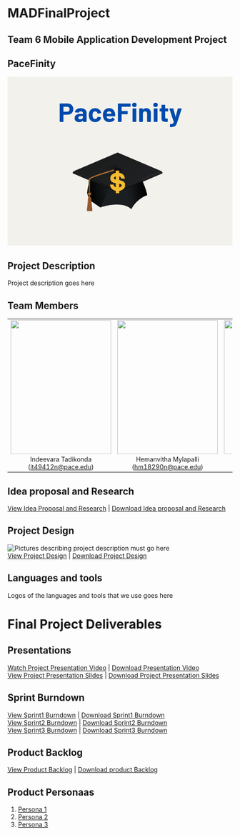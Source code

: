 # MADFinalProject
## Team 6 Mobile Application Development Project
## PaceFinity
  ![Application logo goes here in the following parentheses](https://github.com/indeevarat/MADFinalProject/blob/indeevara/Pictures/Logo.png)
## Project Description
Project description goes here
## Team Members
<table align="center" role="table">
  <tbody>
<tr>
    <td align="center" valign="center">
<img src="https://github.com/htmw/Languru/blob/main/documentation/Images/Indeevara.jpeg" height="300" width="225"><br>Indeevara Tadikonda<br>(<a href="mailto:it49412n@pace.edu">it49412n@pace.edu</a>)</td>
    <td align="center" valign="center">
<img src="" height="300" width="225"><br>Hemanvitha Mylapalli<br>(<a href="mailto:hm18290n@pace.edu">hm18290n@pace.edu</a>)</td>
    <td align="center" valign="center">
<img src="" height="300" width="225"><br>Aidan Farrell<br>(<a href="mailto:af71644n@pace.edu">af71644n@pace.edu</a>)</td>
  </tr>
    </tbody>
</table>

## Idea proposal and Research
[View Idea Proposal and Research](https://github.com/indeevarat/MADFinalProject/blob/main/Idea%20Proposal.pdf) | [Download Idea proposal and Research](https://github.com/indeevarat/MADFinalProject/blob/main/Idea%20Proposal.docx)
## Project Design
![Pictures describing project description must go here]()<br>
[View Project Design](https://github.com/indeevarat/MADFinalProject/blob/main/Design.docx) | [Download Project Design]()
## Languages and tools
Logos of the languages and tools that we use goes here
# Final Project Deliverables
## Presentations
[Watch Project Presentation Video]() | [Download Presentation Video]()<br>
[View Project Presentation Slides]() | [Download Project Presentation Slides]()
## Sprint Burndown
[View Sprint1 Burndown]() | [Download Sprint1 Burndown]()<br>
[View Sprint2 Burndown]() | [Download Sprint2 Burndown]()<br>
[View Sprint3 Burndown]() | [Download Sprint3 Burndown]()<br>
## Product Backlog
[View Product Backlog]() | [Download product Backlog]()
## Product Personaas
1. [Persona 1](https://github.com/indeevarat/MADFinalProject/blob/indeevara/Pictures/Persona1.png)
2. [Persona 2](https://github.com/indeevarat/MADFinalProject/blob/indeevara/Pictures/Persona2.png)
3. [Persona 3](https://github.com/indeevarat/MADFinalProject/blob/indeevara/Pictures/Persona3.png)
